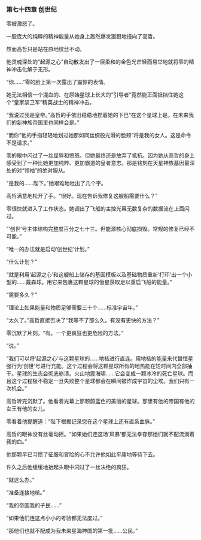 ### **第七十四章 创世纪**

零被激怒了。

一股庞大的纯粹的精神能量从她身上轰然爆发狠狠地撞向了高哲。

然而高哲只是站在原地纹丝不动。

他灵魂深处的“起源之心”自动散发出了一层柔和的金色光芒轻而易举地就将零的精神冲击化解于无形。

“你……”零的脸上第一次露出了震惊的表情。

她无法相信一个混血的、在原始星球上长大的“引导者”竟然能正面抵挡住她这个“皇家禁卫军”精英战士的精神冲击。

“我说过我是皇帝。”高哲的手依旧稳稳地捏着她的下巴“在这个星球上是。在未来我们的新神族帝国里也同样会是。”

“而你”他的手指轻轻地划过她那如同丝绸般光滑的脸颊“将是我的女人。这是命令不是请求。”

零的眼中闪过了一丝屈辱和愤怒。但她最终还是放弃了抵抗。因为她从高哲的身上感受到了一种比她更加纯粹、更加霸道的皇者意志。那是铭刻在天星神族基因最深处的对“领袖”的绝对服从。

“是我的……陛下。”她艰难地吐出了几个字。

高哲满意地松开了手。“很好。现在告诉我修复这艘船需要什么？”

零很快就进入了工作状态。她调出了飞船的主控光幕无数复杂的数据流在上面闪过。

“‘创世’号主体结构完整度百分之七十三。但能源核心彻底损毁。常规的修复已经不可能。”

“唯一的办法就是启动‘创世纪’计划。”

“什么计划？”

“就是利用‘起源之心’和这艘船上储存的基因模板以及基础物质重新‘打印’出一个小型的……戴森球。用它来包裹这颗星球的恒星获取足以重启飞船的能量。”

“需要多久？”

“理论上如果能量和物质足够需要三十个……标准宇宙年。”

“太久了。”高哲直接否决了“我等不了那么久。有没有更快的方法？”

零沉默了片刻。“有。一个更疯狂也更危险的方法。”

“说。”

“我们可以将‘起源之心’与这颗星球的……地核进行直连。用地核的能量来代替恒星强行为‘创世’号进行充能。这个过程会将这颗星球所有的地热能在短时间内全部抽干。星球的生态会彻底崩溃。火山地震海啸……它会变成一颗冰冷的死亡星球。而且这个过程极不稳定一旦失败整个星球都会在瞬间被炸成宇宙的尘埃。我们只有一次机会。”

高哲听完沉默了。他看着光幕上那颗蔚蓝色的美丽的星球。那里有他的帝国有他的女王有他的女儿。

零看着他提醒道：“陛下根据记录您在这个星球上还有直系血脉。”

高哲的眼神没有丝毫动摇。“如果她们连这场‘风暴’都无法幸存那她们就不配流淌着我的血。”

他那颗早已习惯了征服和冒险的心不允许他如此平庸地等待下去。

许久之后他缓缓地抬起头眼中闪过了一丝决绝的疯狂。

“就这么办。”

“准备连接地核。”

“我的帝国我的子民……”

“如果他们连这点小小的考验都无法度过。”

“那他们也就不配成为我未来星海神国的第一批……公民。”